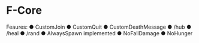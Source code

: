 # F-Core

Feaures:
● CustomJoin
● CustomQuit
● CustomDeathMessage
● /hub
● /heal
● /rand 
● AlwaysSpawn implemented
● NoFallDamage
● NoHunger
